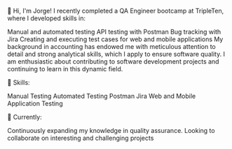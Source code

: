 👋 Hi, I'm Jorge!
I recently completed a QA Engineer bootcamp at TripleTen, where I developed skills in:

Manual and automated testing
API testing with Postman
Bug tracking with Jira
Creating and executing test cases for web and mobile applications
My background in accounting has endowed me with meticulous attention to detail and strong analytical skills, which I apply to ensure software quality. I am enthusiastic about contributing to software development projects and continuing to learn in this dynamic field.

🚀 Skills:

Manual Testing
Automated Testing
Postman
Jira
Web and Mobile Application Testing

🌱 Currently:

Continuously expanding my knowledge in quality assurance.
Looking to collaborate on interesting and challenging projects
